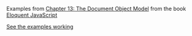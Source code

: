 Examples from [Chapter 13: The Document Object Model](http://eloquentjavascript.net/13_dom.html) from the 
book [Eloquent JavaScript](http://eloquentjavascript.net/index.html)

[See the examples working](https://ull-esit-mii-ca-1718.github.io/ejs-chapter13-DOM-examples/)
